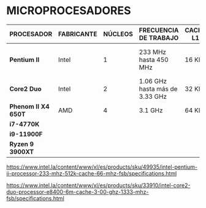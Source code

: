 # MICROPROCESADORES 

| **PROCESADOR**        | **FABRICANTE** | **NÚCLEOS** | **FRECUENCIA DE TRABAJO**      | **CACHÉ L1** | **CACHÉ L2**      | **CACHÉ L3** | **HYPERTHREADING** | **URL** |
|-----------------------|----------------|-------------|--------------------------------|--------------|-------------------|--------------|--------------------|---------|
| **Pentium II**        |      Intel     |      1      |      233 MHz hasta 450 MHz     |     16 KB    | 512 KB hasta 2 MB |      NO      |         NO         |         |
| **Core2 Duo**         |      Intel     |      2      | 1.06 GHz hasta más de 3.33 GHz |     32 KB    |  1 MB hasta 6 MB  |      NO      |         NO         |         |
| **Phenom II X4 650T** |       AMD      |      4      |             3.1 GHz            |     64 KB    |       512 KB      |     4 MB     |         NO         |         |
| **i7-4770K**          |                |             |                                |              |                   |              |                    |         |
| **i9-11900F**         |                |             |                                |              |                   |              |                    |         |
| **Ryzen 9 3900XT**    |                |             |                                |              |                   |              |                    |         |

https://www.intel.la/content/www/xl/es/products/sku/49935/intel-pentium-ii-processor-233-mhz-512k-cache-66-mhz-fsb/specifications.html

https://www.intel.la/content/www/xl/es/products/sku/33910/intel-core2-duo-processor-e8400-6m-cache-3-00-ghz-1333-mhz-fsb/specifications.html

